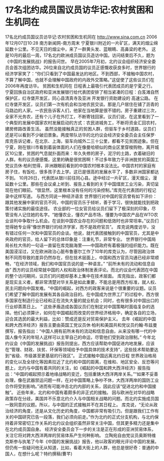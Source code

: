 # 17名北约成员国议员访华记:农村贫困和生机同在

17名北约成员国议员访华记:农村贫困和生机同在
http://www.sina.com.cn 2006年12月07日10:28 南方新闻网-南方周末
宁夏银川附近的一片矿区，满天的烟尘绵延数十公里。不见天日的烟尘中，来了一群黄头发、蓝眼睛、高鼻梁的老外。
这是10月的最后一周，17名北约欧洲成员国议员造访中国。访问结束后不久，题为《中国的发展挑战》的报告问世。
早在2005年7月初，北约议会组织经济安全委员会首次组团访华。26位来自北约成员国的议员正感慨收获良多时，世界银行的经济学家笑了：“你们只看到了中国最发达的地区。不到西部，不接触中国农村，不算了解中国，也就不会理解中国政府的内政外交策略。”这促使了这些议员们在2006年再度访华。
贫困和生机同在
日程表上最吸引代表团成员的是宁夏之行。宁夏回族自治区政府和亚洲发展银行给代表团安排了相当紧凑的日程：白芨滩自然保护区，红寺堡开发区，同心县清真寺及亚洲
开发银行资助建设的
高速公路。
在红寺堡开发区，议员们第一次有机会和当地农民交谈。那是几户居住在铺了沥青的马路边的人家。一农民告诉客人们，他家在当地算是很不错的。房子重建过三次，全家不光务农，还有个儿子在外打工，不断寄钱回家。议员们说，在这里看到了一个典型的发展中国家农村发展启动的方式：农民进城务工，不断将资金汇回农村，建房修路改善生活。
虽然没能接触真正的贫困人群，但驱车于乡村道路，议员们还是可以看到不少破旧景象。两度带队访华的北约议会经济安全委员会主任保罗·库克告诉记者，在北京、上海，驱车向城外二三十公里，都看不见贫困迹象。但在宁夏，刚在银川市看到着装体面的人们在像曼哈顿似的商业区里穿梭购物，离开城区10公里，贫困的气息就扑面而来：年久失修的房子，泥泞的土路，衣着破旧的人群。有的议员便感慨，这里的确是很贫困啊！不过多年致力于非洲脱贫的英国工党议员休·柏利觉得，非洲跟眼前看到的中国农村根本没法比。中国农村的家庭有房子住，有饭吃，很多孩子去上学。这已是很高的发展水平了，多数非洲国家都达不到。
10月26日，代表团从银川前往同心县。途中经过一片矿区，漫天烟尘，漫延数十公里。那些在会议桌上听到、报告上看到的关于中国煤炭工业污染，真切呈现在他们眼前。“很显然，这里根本没有任何的污染控制。”库克在代表团的行程记录中这样写道。
与西方同说一种经济语言
世界银行对中国的官员曾有如下评价：跟其他发展中家的官员不同，中国的官员乐于倾听，善于学习，很快就能找到把政策付诸实施的最佳途径。
农业部的一位女官员给议员们留下了极深刻的印象，尽管没有人记住她的名字。“她懂农业，懂农产品市场，懂要为中国农产品在WTO农业谈判中争取什么机会。在谈到中国农业存在的问题和低效时也非常坦率。”议员们觉得她专业得“像世界银行的经济学家，而不是政府官员”。
库克说两度访华，没有错过任何一次和中国官员的会谈。他说，就代表团接触到的中国官员，尤其是中央政府的官员，给人留下的总体印象是：注重礼节，非常专业。
世界银行中国局局长杜大伟的一句话一直留在库克脑海里——中国政府有着极强的组织能力。既在美国浸淫过，又在欧洲政治心脏布鲁塞尔工作了10年的库克认为，尽管因政治体制不同而导致的差异仍然存在，但在技术层面上，中国和西方官员沟通已经非常顺畅，“在经济领域，我们和中国官员说的是一种语言。”
“前所未有的流动和信息自由”
西方的议员经常就中国的人权和政治体制发表评论。而北约议会代表团在中国的整个访问期间，议员们的问题却基本上集中在技术层面。
库克指出，政客们都是现实主义者，都非常清楚对华关系是如此重要，不能总是用西方标准，就人权、民主问题向中国发难。“中国的崛起，对西方的政客来说是个很重要的议题。议员们希望了解中国的发展有其各自政治目的。在中国成为世界工厂的过程中，西方很多国家在制造行业已经和正在流失大量的就业机会；同时，也有很多对中国出口的行业却蒸蒸日上。 ”
这些矛盾造成各国议员们在制定对中国策略时面临复杂的选择。他们必须算计，如何在中国崛起而改变的世界经济格局中，确定各自的立场，迎合其选民的最大利益，比如：赞成还是反对贸易保护主义。
去年《崛起的中国和跨大西洋经济》报告主要由英国工党议员休·柏利和美国共和党议员约翰·布兹曼撰写，报告指出：“中国人拥有前所未有的流动和信息自由，从来没有哪一代的中国人像今天的年轻人这样可以主宰自己的命运，尽管他们受到政治限制。”
今年北约议会《中国的发展挑战》报告则提出，西方应该帮助中国促进内地发展，应该在“管理、财政、扶贫、环保等领域给予中国具体的技术支持”，这些技术帮助要达到“省级、市级甚至更基层的行政区”。
正式接触中国远离北约日程
世界政治格局的变化以及全球化等因素拉近了北约和中国的距离，在维和、地区安全、反恐等问题上，北约与中国有着共同的关注，如《崛起的中国和跨大西洋经济》报告指出：“中国的崛起预示着地缘战略的变迁，包括重铸大西洋两岸关系。”“如果不妥善处理，像在武器禁运问题一样，在对中国策略上争吵不休，大西洋两岸的国防工业合作将受到影响。”进而有可能冲击北约内部的关系，因此应该“促进北约和中国接触”。
近些年来，北约和中国有着颇多的非正式的接触。
因与欧洲在对华的战略政策存在分歧，美国并不乐意北约介入与中国相关战略的问题。而北约实施成员国一致同意的议题。所以，与中国的正式接触并不在其日程上。
库克说，“无论从政治经济的角度，还是从文化历史的角度，中国都非常有吸引力。但是跟我们工作有关的中国研究已告一段落，我们必须向前走。”作为北约的正式分支机构，与北约保持着非常密切工作关系的北约议会组织虽然非常关注中国，但其更多精力还是集中在北约成员国自身。
经济安全委员会下一步的关注是正在形成的亚洲贸易体系，关注它将对跨大西洋两岸的贸易体系产生何种影响。
立陶宛自由党议员奥斯特维克斯参与执笔了今年《中国的发展挑战》报告，他以政客的眼光评论中国的发展。但仍有一些疑问他无从知道，比如，看着大街上的人群，他总是很好奇：普通的中国人，在想什么呢？特约撰稿(曹芊)

